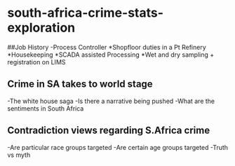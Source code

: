 
# south-africa-crime-stats-exploration

##Job History
  -Process Controller
  *Shopfloor duties in a Pt Refinery
  *Housekeeping
  *SCADA assisted Processing
  *Wet and dry sampling + registration on LIMS 
  
  

## Crime in SA takes to world stage
  -The white house saga
  -Is there a narrative being pushed
  -What are the sentiments in South Africa
## Contradiction views regarding S.Africa crime
  -Are particular race groups targeted
  -Are certain age groups targeted
  -Truth vs myth

  
